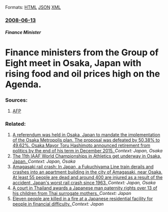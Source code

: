 
Formats: [HTML](/news/2008/06/13/finance-ministers-from-the-group-of-eight-meet-in-osaka-japan-with-rising-food-and-oil-prices-high-on-the-agenda.html)  [JSON](/news/2008/06/13/finance-ministers-from-the-group-of-eight-meet-in-osaka-japan-with-rising-food-and-oil-prices-high-on-the-agenda.json)  [XML](/news/2008/06/13/finance-ministers-from-the-group-of-eight-meet-in-osaka-japan-with-rising-food-and-oil-prices-high-on-the-agenda.xml)  

### [2008-06-13](/news/2008/06/13/index.md)

##### Finance Minister
#  Finance ministers from the Group of Eight meet in Osaka, Japan with rising food and oil prices high on the Agenda. 




### Sources:

1. [AFP](http://www.afp.com/english/news/stories/newsmlmmd.a9a417cee9213e16b9bf91ace72e540c.b71.html)

### Related:

1. [ A referendum was held in Osaka, Japan to mandate the implementation of the Osaka Metropolis plan. The proposal was defeated by 50.38% to 49.62%. Osaka Mayor Toru Hashimoto announced retirement from politics by the end of his term in December 2015. ](/news/2015/05/17/a-referendum-was-held-in-osaka-japan-to-mandate-the-implementation-of-the-osaka-metropolis-plan-the-proposal-was-defeated-by-50-38-to-49.md) _Context: Japan, Osaka_
2. [ The 11th IAAF World Championships in Athletics get underway in Osaka, Japan. ](/news/2007/08/25/the-11th-iaaf-world-championships-in-athletics-get-underway-in-osaka-japan.md) _Context: Japan, Osaka_
3. [ Amagasaki rail crash: In Japan, a Fukuchiyama Line train derails and crashes into an apartment building in the city of Amagasaki, near Osaka. At least 55 people are dead and around 400 are injured as a result of the accident, Japan's worst rail crash since 1963. ](/news/2005/04/25/amagasaki-rail-crash-in-japan-a-fukuchiyama-line-train-derails-and-crashes-into-an-apartment-building-in-the-city-of-amagasaki-near-osak.md) _Context: Japan, Osaka_
4. [A court in Thailand awards a Japanese man paternity rights over 13 of his children from Thai surrogate mothers. ](/news/2018/02/20/a-court-in-thailand-awards-a-japanese-man-paternity-rights-over-13-of-his-children-from-thai-surrogate-mothers.md) _Context: Japan_
5. [Eleven people are killed in a fire at a Japanese residential facility for people in financial difficulty. ](/news/2018/02/1/eleven-people-are-killed-in-a-fire-at-a-japanese-residential-facility-for-people-in-financial-difficulty.md) _Context: Japan_
